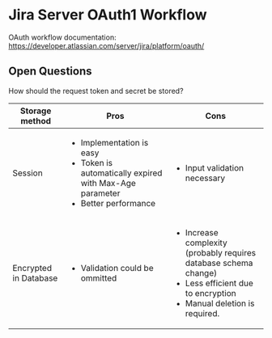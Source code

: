 # Jira Server OAuth1 Workflow

OAuth workflow documentation: https://developer.atlassian.com/server/jira/platform/oauth/

## Open Questions
How should the request token and secret be stored?

| Storage method        | Pros                                                                                                                              | Cons                                                                                                                                                           |
|-----------------------|-----------------------------------------------------------------------------------------------------------------------------------|----------------------------------------------------------------------------------------------------------------------------------------------------------------|
| Session               | <ul><li>Implementation is easy</li><li>Token is automatically expired with Max-Age parameter</li><li>Better performance</li></ul> | <ul><li>Input validation necessary</li></ul>                                                                                                                   |
| Encrypted in Database | <ul><li>Validation could be ommitted</li></ul>                                                                                    | <ul><li>Increase complexity (probably requires database schema change)</li><li>Less efficient due to encryption</li><li>Manual deletion is required.</li></ul> |



